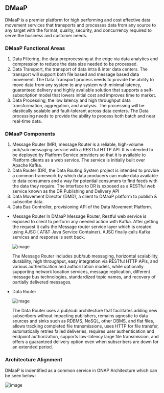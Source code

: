 ## DMaaP
DMaaP is a premier platform for high performing and cost effective data movement services that transports and processes data from any source to any target with the format, quality, security, and concurrency required to serve the business and customer needs.

### DMaaP Functional Areas
1. Data Filtering, the data preprocessing at the edge via data analytics and compression to reduce the data size needed to be processed.
2. Data Transport, the transport of data intra & inter data centers. The transport will support both file based and message based data movement. The Data Transport process needs to provide the ability to move data from any system to any system with minimal latency, guaranteed delivery and highly available solution that supports a self-subscription model that lowers initial cost and improves time to market.
3. Data Processing, the low latency and high throughput data transformation, aggregation, and analysis. The processing will be elastically scalable and fault-tolerant across data centers. The Data processing needs to provide the ability to process both batch and near real-time data.  

### DMaaP Components
1. Message Router (MR), message Router is a reliable, high-volume pub/sub messaging service with a RESTful HTTP API. It is intended to be deployed by Platform Service providers so that it is available to Platform clients as a web service. The service is initially built over Apache Kafka.
2. Data Router (DR), the Data Routing System project is intended to provide a common framework by which data producers can make data available to data consumers and a way for potential consumers to find feeds with the data they require. The interface to DR is exposed as a RESTful web service known as the DR Publishing and Delivery API
3. Data Movement Director (DMD), a client to DMaaP platform to publish & subscribe data.
4. Data Bus Controller, provisioning API of the Data Movement Platform.

* Message Router
In DMaaP Message Router, Restful web service is exposed to client to perform any needed action with Kafka. After getting the request it calls the Message router service layer which is created using AJSC ( AT&T Java Service Container).
AJSC finally calls Kafka services and response is sent back.

  ![image](https://github.com/bmw-ece-ntust/internship/assets/145204053/ca3394a9-07f6-4c64-91db-dab2574166d2)

    The Message Router includes pub/sub messaging, horizontal scalability, durability, high throughput, easy integration via RESTful HTTP APIs,
    and various authentication and authorization models, while optionally supporting network location services, message replication, different message bus technologies, standardized topic names,
    and recovery of partially delivered messages.

* Data Router
  
  ![image](https://github.com/bmw-ece-ntust/internship/assets/145204053/95a21728-76fb-47da-8616-a644dffefc0b)

    The Data Router uses a pub/sub architecture that facilitates adding new subscribers without impacting publishers, remains agnostic to data sources and sinks such as RDBMS, NoSQL, other DBMS, and flat files, allows tracking completed file transmissions, uses HTTP for file transfer, automatically retries failed deliveries,
    requires user authentication and endpoint authorization, supports low-latency large file transmission, and offers a guaranteed delivery option even when subscribers are down for an extended period.

### Architecture Alignment
  DMaaP is indentified as a common service in ONAP Architecture which can be seen below:
  
   ![image](https://github.com/bmw-ece-ntust/internship/assets/145204053/53ff12c3-86e2-4d69-85fd-7f5dcaf7eae5)
